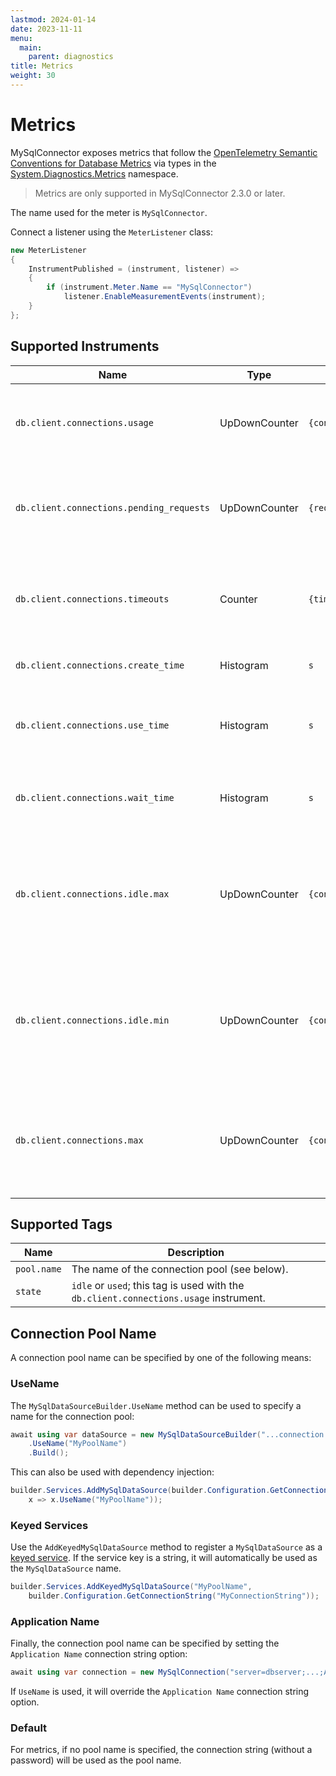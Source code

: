 ```yaml
---
lastmod: 2024-01-14
date: 2023-11-11
menu:
  main:
    parent: diagnostics
title: Metrics
weight: 30
---
```


# Metrics

MySqlConnector exposes metrics that follow the [OpenTelemetry Semantic Conventions for Database Metrics](https://opentelemetry.io/docs/specs/semconv/database/database-metrics/) via types in the [System.Diagnostics.Metrics](https://learn.microsoft.com/en-us/dotnet/api/system.diagnostics.metrics) namespace.

<blockquote class="note">Metrics are only supported in MySqlConnector 2.3.0 or later.</blockquote>

The name used for the meter is `MySqlConnector`.

Connect a listener using the `MeterListener` class:

```csharp
new MeterListener
{
    InstrumentPublished = (instrument, listener) =>
    {
        if (instrument.Meter.Name == "MySqlConnector")
            listener.EnableMeasurementEvents(instrument);
    }
};
```

## Supported Instruments

Name | Type | Unit | Description
--- | --- | --- | ---
`db.client.connections.usage` | UpDownCounter | `{connection}` | The number of connections that are currently in the state described by the state tag.
`db.client.connections.pending_requests` | UpDownCounter | `{request}` | The number of pending requests for an open connection, cumulative for the entire pool.
`db.client.connections.timeouts` | Counter | `{timeout}` | The number of connection timeouts that have occurred trying to obtain a connection from the pool.
`db.client.connections.create_time` | Histogram | `s` | The time it took to create a new connection.
`db.client.connections.use_time` | Histogram | `s` | The time between borrowing a connection and returning it to the pool.
`db.client.connections.wait_time` | Histogram | `s` | The time it took to obtain an open connection from the pool.
`db.client.connections.idle.max` | UpDownCounter | `{connection}` | The maximum number of idle open connections allowed; this corresponds to `MaximumPoolSize` in the connection string.
`db.client.connections.idle.min` | UpDownCounter | `{connection}` | The minimum number of idle open connections allowed; this corresponds to `MinimumPoolSize` in the connection string.
`db.client.connections.max` | UpDownCounter | `{connection}` | The maximum number of open connections allowed; this corresponds to `MaximumPoolSize` in the connection string.

## Supported Tags

Name | Description
--- | ---
`pool.name` | The name of the connection pool (see below).
`state` | `idle` or `used`; this tag is used with the `db.client.connections.usage` instrument.

## Connection Pool Name

A connection pool name can be specified by one of the following means:

### UseName

The `MySqlDataSourceBuilder.UseName` method can be used to specify a name for the connection pool:

```csharp
await using var dataSource = new MySqlDataSourceBuilder("...connection string...")
    .UseName("MyPoolName")
    .Build();
```

This can also be used with dependency injection:

```csharp
builder.Services.AddMySqlDataSource(builder.Configuration.GetConnectionString("Default"),
    x => x.UseName("MyPoolName"));
```

### Keyed Services

Use the `AddKeyedMySqlDataSource` method to register a `MySqlDataSource` as a [keyed service](https://learn.microsoft.com/en-us/dotnet/core/whats-new/dotnet-8/runtime#keyed-di-services).
If the service key is a string, it will automatically be used as the `MySqlDataSource` name.

```csharp
builder.Services.AddKeyedMySqlDataSource("MyPoolName",
    builder.Configuration.GetConnectionString("MyConnectionString"));
```

### Application Name

Finally, the connection pool name can be specified by setting the `Application Name` connection string option:

```csharp
await using var connection = new MySqlConnection("server=dbserver;...;Application Name=MyPoolName");
```

If `UseName` is used, it will override the `Application Name` connection string option.

### Default

For metrics, if no pool name is specified, the connection string (without a password) will be used as the pool name.
